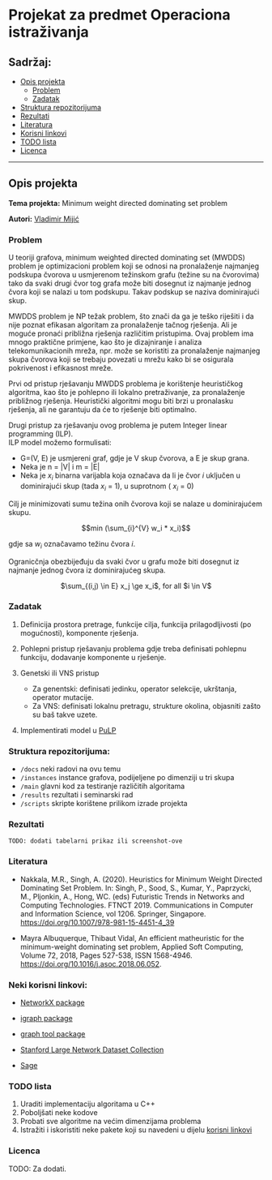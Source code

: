 # Projekat za predmet Operaciona istraživanja

## Sadržaj:
* [Opis projekta](#opis-projekta)
    * [Problem](#problem)
    * [Zadatak](#zadatak)
* [Struktura repozitorijuma](#struktura-repozitorijuma)
* [Rezultati](#rezultati)
* [Literatura](#literatura)
* [Korisni linkovi](#neki-korisni-linkovi)
* [TODO lista](#todo-lista)
* [Licenca](#licenca)

---

## Opis projekta
**Tema projekta:** Minimum weight directed dominating set problem

**Autori:** [Vladimir Mijić](https://github.com/vladocodes) 

### Problem
U teoriji grafova, minimum weighted directed dominating set (MWDDS) problem je optimizacioni problem koji se odnosi na
pronalaženje najmanjeg podskupa čvorova u usmjerenom težinskom grafu (težine su na čvorovima) tako da svaki drugi čvor 
tog grafa može biti dosegnut iz najmanje jednog čvora koji se nalazi u tom podskupu. Takav podskup se naziva dominirajući skup.   
 
MWDDS problem je NP težak problem, što znači da ga je teško riješiti i da nije poznat efikasan algoritam za pronalaženje tačnog rješenja. Ali je moguće pronaći približna rješenja različitim pristupima.
Ovaj problem ima mnogo praktične primjene, kao što je dizajniranje i analiza telekomunikacionih mreža, npr. može se koristiti za pronalaženje najmanjeg skupa čvorova koji se trebaju povezati u mrežu kako bi se osigurala pokrivenost i efikasnost mreže.  

Prvi od pristup rješavanju MWDDS problema je korištenje heurističkog algoritma, kao što je pohlepno ili lokalno pretraživanje,
za pronalaženje približnog rješenja. Heuristički algoritmi mogu biti brzi u pronalasku rješenja, ali ne garantuju da će 
to rješenje biti optimalno.  

Drugi pristup za rješavanju ovog problema je putem Integer linear programming (ILP).  
ILP model možemo formulisati:  
* G=(V, E) je usmjereni graf, gdje je V skup čvorova, a E je skup grana.
* Neka je n = |V| i m = |E|
* Neka je $x_i$ binarna varijabla koja označava da li je čvor *i* uključen u dominirajući skup (tada $x_i$ = 1), u suprotnom ( $x_i$ = 0)  

Cilj je minimizovati sumu težina onih čvorova koji se nalaze u dominirajućem skupu.  
  
$$min (\sum_{i}^{V} w_i * x_i)$$


gdje sa $w_i$ označavamo težinu čvora *i*.  

Ogranicčnja obezbijeđuju da svaki čvor u grafu može biti dosegnut iz najmanje jednog čvora iz dominirajućeg skupa.  


<p align="center">
$\sum_{(i,j) \in E} x_j \ge x_i$, for all $i \in V$
</p>
  
### Zadatak
1) Definicija prostora pretrage, funkcije cilja, funkcija prilagodljivosti (po mogućnosti), komponente rješenja.
2) Pohlepni pristup rješavanju problema gdje treba definisati  pohlepnu funkciju, dodavanje komponente u rješenje.
3) Genetski ili VNS pristup
     - Za genentski: definisati jedinku, operator selekcije, ukrštanja, operator mutacije.
     - Za VNS: definisati lokalnu pretragu, strukture okolina, objasniti zašto su baš takve uzete.

4) Implementirati model u [PuLP](https://coin-or.github.io/pulp/)


### Struktura repozitorijuma:
- `/docs` 	neki radovi na ovu temu
- `/instances` 	instance grafova, podijeljene po dimenziji u tri skupa
- `/main`	glavni kod za testiranje različitih algoritama
- `/results` 	rezultati i seminarski rad
- `/scripts`  skripte korištene prilikom izrade projekta

### Rezultati
`TODO: dodati tabelarni prikaz ili screenshot-ove`


### Literatura

* Nakkala, M.R., Singh, A. (2020). Heuristics for Minimum Weight Directed Dominating Set Problem. In: Singh, P., Sood, S., Kumar, Y., Paprzycki, M., Pljonkin, A., Hong, WC. (eds) Futuristic Trends in Networks and Computing Technologies. FTNCT 2019. Communications in Computer and Information Science, vol 1206. Springer, Singapore. https://doi.org/10.1007/978-981-15-4451-4_39

* Mayra Albuquerque, Thibaut Vidal, An efficient matheuristic for the minimum-weight dominating set problem, Applied Soft Computing, Volume 72, 2018, Pages 527-538, ISSN 1568-4946. https://doi.org/10.1016/j.asoc.2018.06.052.


### Neki korisni linkovi:

* [NetworkX package](https://networkx.org/documentation/stable/index.html)

* [igraph package](https://igraph.readthedocs.io/en/0.10.2/index.html)

* [graph tool package](https://graph-tool.skewed.de/)

* [Stanford Large Network Dataset Collection](https://snap.stanford.edu/data/)

* [Sage](https://doc.sagemath.org/html/en/reference/index.html)

### TODO lista
1. Uraditi implementaciju algoritama u C++
2. Poboljšati neke kodove
3. Probati sve algoritme na većim dimenzijama problema
4. Istražiti i iskoristiti neke pakete koji su navedeni u dijelu [korisni linkovi](#neki-korisni-linkovi-)

### Licenca
TODO: Za dodati.

